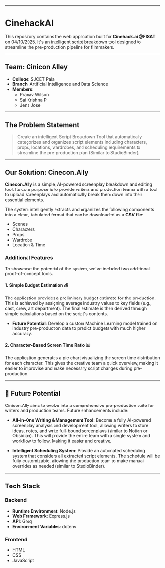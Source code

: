 
***

#  CinehackAI

This repository contains the web application built for **Cinehack.ai @FISAT** on 04/10/2025. It's an intelligent script breakdown tool designed to streamline the pre-production pipeline for filmmakers.

---

##  Team: Cinicon Alley

* **College**: SJCET Palai
* **Branch**: Artificial Intelligence and Data Science
* **Members**:
    * Pranav Wilson
    * Sai Krishna P
    * Jens Jose

---

##  The Problem Statement

> Create an intelligent Script Breakdown Tool that automatically categorizes and organizes script elements including characters, props, locations, wardrobes, and scheduling requirements to streamline the pre-production plan (Similar to StudioBinder).

---

##  Our Solution: Cinecon.Ally

**Cinecon.Ally** is a simple, AI-powered screenplay breakdown and editing tool. Its core purpose is to provide writers and production teams with a tool to upload screenplays and automatically break them down into their essential elements.

The system intelligently extracts and organizes the following components into a clean, tabulated format that can be downloaded as a **CSV file**:
* Scenes
* Characters
* Props
* Wardrobe
* Location & Time



###  Additional Features

To showcase the potential of the system, we've included two additional proof-of-concept tools.

#### 1. Simple Budget Estimation 💰
The application provides a preliminary budget estimate for the production. This is achieved by assigning average industry values to key fields (e.g., cast, crew, art department). The final estimate is then derived through simple calculations based on the script's contents.

* **Future Potential**: Develop a custom Machine Learning model trained on industry pre-production data to predict budgets with much higher accuracy.

#### 2. Character-Based Screen Time Ratio 📊
The application generates a pie chart visualizing the screen time distribution for each character. This gives the creative team a quick overview, making it easier to improvise and make necessary script changes during pre-production.



---

## 🚀 Future Potential

Cinicon.Ally aims to evolve into a comprehensive pre-production suite for writers and production teams. Future enhancements include:

* **All-in-One Writing & Management Tool**: Become a fully AI-powered screenplay analysis and development tool, allowing writers to store ideas, notes, and write full-bound screenplays (similar to Notion or Obsidian). This will provide the entire team with a single system and workflow to follow, Making it easier and creative.

* **Intelligent Scheduling System**: Provide an automated scheduling system that considers all extracted script elements. The schedule will be fully customizable, allowing the production team to make manual overrides as needed (similar to StudioBinder).

---

##  Tech Stack

### Backend
* **Runtime Environment**: Node.js
* **Web Framework**: Express.js
* **API**: Groq
* **Environment Variables**: dotenv

### Frontend
* HTML
* CSS
* JavaScript


